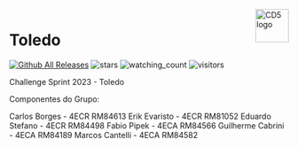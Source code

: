 <a href="https://github.com/Clube-dos-5">
    <img src="https://cdn.discordapp.com/attachments/955793075492507668/1130554414428602479/CD5LogoDark.png" alt="CD5 logo" title="CD5" align="right" height="60" />
</a>

# Toledo

[![Github All Releases](https://img.shields.io/github/downloads/Clube-dos-5/Toledo/total.svg)]()
<img src="https://img.shields.io/github/stars/Clube-dos-5?label=Stars" alt="stars">
<img src="https://komarev.com/ghpvc/?username=Clube-dos-5&color=brightgreen" alt="watching_count" />
![visitors](https://visitor-badge.laobi.icu/badge?page_id=Clube-dos-5.Clube-dos-5)


Challenge Sprint 2023 - Toledo

Componentes do Grupo:

Carlos Borges - 4ECR RM84613 
Erik Evaristo - 4ECR RM81052 
Eduardo Stefano - 4ECR RM84498 
Fabio Pipek - 4ECA RM84566 
Guilherme Cabrini - 4ECA RM84189 
Marcos Cantelli - 4ECA RM84582